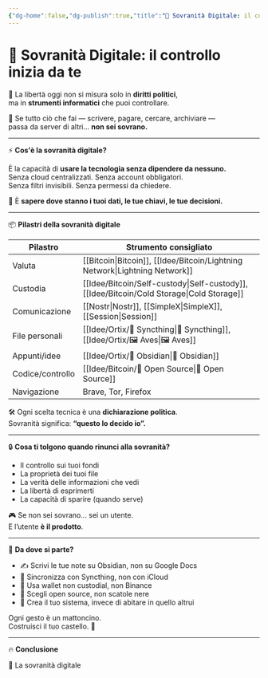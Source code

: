 ```yaml
---
{"dg-home":false,"dg-publish":true,"title":"🧭 Sovranità Digitale: il controllo inizia da te","tags":["SovranitàDigitale","Libertà","OpenSource","Privacy","Bitcoin","SelfCustody"],"date":"2025-07-09","permalink":"/idee/ortix/sovranita-digitale/","dgPassFrontmatter":true}
---
```



# 🧭 Sovranità Digitale: il controllo inizia da te

🧠 La libertà oggi non si misura solo in **diritti politici**,  
ma in **strumenti informatici** che puoi controllare.

📱 Se tutto ciò che fai — scrivere, pagare, cercare, archiviare —  
passa da server di altri… **non sei sovrano.**

---

⚡ **Cos'è la sovranità digitale?**

È la capacità di **usare la tecnologia senza dipendere da nessuno.**  
Senza cloud centralizzati. Senza account obbligatori.  
Senza filtri invisibili. Senza permessi da chiedere.

🎯 È **sapere dove stanno i tuoi dati, le tue chiavi, le tue decisioni.**

---

📦 **Pilastri della sovranità digitale**

| Pilastro         | Strumento consigliato               |
| ---------------- | ----------------------------------- |
| Valuta           | [[Bitcoin\|Bitcoin]], [[Idee/Bitcoin/Lightning Network\|Lightning Network]]  |
| Custodia         | [[Idee/Bitcoin/Self-custody\|Self-custody]], [[Idee/Bitcoin/Cold Storage\|Cold Storage]]  |
| Comunicazione    | [[Nostr\|Nostr]], [[SimpleX\|SimpleX]], [[Session\|Session]] |
| File personali   | [[Idee/Ortix/🔄 Syncthing\|🔄 Syncthing]], [[Idee/Ortix/🖼️ Aves\|🖼️ Aves]]      |
| Appunti/idee     | [[Idee/Ortix/🔄 Obsidian\|🔄 Obsidian]]                     |
| Codice/controllo | [[Idee/Bitcoin/🧬 Open Source\|🧬 Open Source]]                  |
| Navigazione      | Brave, Tor, Firefox                 |

🛠️ Ogni scelta tecnica è una **dichiarazione politica**.  
Sovranità significa: **“questo lo decido io”.**

---

🔒 **Cosa ti tolgono quando rinunci alla sovranità?**

- Il controllo sui tuoi fondi  
- La proprietà dei tuoi file  
- La verità delle informazioni che vedi  
- La libertà di esprimerti  
- La capacità di sparire (quando serve)

🎮 Se non sei sovrano… sei un utente.  
E l’utente **è il prodotto**.

---

🧱 **Da dove si parte?**

- ✍️ Scrivi le tue note su Obsidian, non su Google Docs  
- 💾 Sincronizza con Syncthing, non con iCloud  
- 🔐 Usa wallet non custodial, non Binance  
- 🧬 Scegli open source, non scatole nere  
- 🧠 Crea il tuo sistema, invece di abitare in quello altrui

Ogni gesto è un mattoncino.  
Costruisci il tuo castello. 🏰

---

🔥 **Conclusione**

🧭 La sovranità digitale